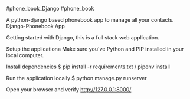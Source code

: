 #phone_book_Django
#phone_book

A python-django based phonebook app to manage all your contacts. Django-Phonebook App

Getting started with Django, this is a full stack web application.

Setup the applicationa
Make sure you've Python and PIP installed in your local computer.

Install dependencies
$ pip install -r requirements.txt / pipenv install

Run the application locally
$ python manage.py runserver

Open your browser and verify  http://127.0.0.1:8000/

